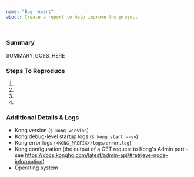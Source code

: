 ```yaml
---
name: "Bug report"
about: Create a report to help improve the project

---
```


<!--
Please read the CONTRIBUTING.md guidelines to learn on which channels you can
seek for help and ask general questions:
https://github.com/Kong/kong/blob/master/CONTRIBUTING.md#where-to-seek-for-help
-->

### Summary

SUMMARY_GOES_HERE

### Steps To Reproduce

1.
2.
3.
4.

### Additional Details & Logs

- Kong version (`$ kong version`)
- Kong debug-level startup logs (`$ kong start --vv`)
- Kong error logs (`<KONG_PREFIX>/logs/error.log`)
- Kong configuration (the output of a GET request to Kong's Admin port - see
  https://docs.konghq.com/latest/admin-api/#retrieve-node-information)
- Operating system
